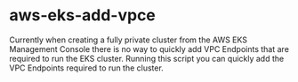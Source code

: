 # aws-eks-add-vpce
Currently when creating a fully private cluster from the AWS EKS Management Console there is no way to quickly add VPC Endpoints that are required to run the EKS cluster. Running this script you can quickly add the VPC Endpoints required to run the cluster. 
